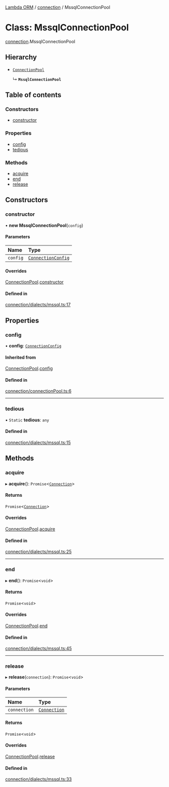 [Lambda ORM](../README.md) / [connection](../modules/connection.md) / MssqlConnectionPool

# Class: MssqlConnectionPool

[connection](../modules/connection.md).MssqlConnectionPool

## Hierarchy

- [`ConnectionPool`](connection.ConnectionPool.md)

  ↳ **`MssqlConnectionPool`**

## Table of contents

### Constructors

- [constructor](connection.MssqlConnectionPool.md#constructor)

### Properties

- [config](connection.MssqlConnectionPool.md#config)
- [tedious](connection.MssqlConnectionPool.md#tedious)

### Methods

- [acquire](connection.MssqlConnectionPool.md#acquire)
- [end](connection.MssqlConnectionPool.md#end)
- [release](connection.MssqlConnectionPool.md#release)

## Constructors

### constructor

• **new MssqlConnectionPool**(`config`)

#### Parameters

| Name | Type |
| :------ | :------ |
| `config` | [`ConnectionConfig`](../interfaces/connection.ConnectionConfig.md) |

#### Overrides

[ConnectionPool](connection.ConnectionPool.md).[constructor](connection.ConnectionPool.md#constructor)

#### Defined in

[connection/dialects/mssql.ts:17](https://github.com/FlavioLionelRita/lambda-orm/blob/eec4cd3/src/orm/connection/dialects/mssql.ts#L17)

## Properties

### config

• **config**: [`ConnectionConfig`](../interfaces/connection.ConnectionConfig.md)

#### Inherited from

[ConnectionPool](connection.ConnectionPool.md).[config](connection.ConnectionPool.md#config)

#### Defined in

[connection/connectionPool.ts:6](https://github.com/FlavioLionelRita/lambda-orm/blob/eec4cd3/src/orm/connection/connectionPool.ts#L6)

___

### tedious

▪ `Static` **tedious**: `any`

#### Defined in

[connection/dialects/mssql.ts:15](https://github.com/FlavioLionelRita/lambda-orm/blob/eec4cd3/src/orm/connection/dialects/mssql.ts#L15)

## Methods

### acquire

▸ **acquire**(): `Promise`<[`Connection`](connection.Connection.md)\>

#### Returns

`Promise`<[`Connection`](connection.Connection.md)\>

#### Overrides

[ConnectionPool](connection.ConnectionPool.md).[acquire](connection.ConnectionPool.md#acquire)

#### Defined in

[connection/dialects/mssql.ts:25](https://github.com/FlavioLionelRita/lambda-orm/blob/eec4cd3/src/orm/connection/dialects/mssql.ts#L25)

___

### end

▸ **end**(): `Promise`<`void`\>

#### Returns

`Promise`<`void`\>

#### Overrides

[ConnectionPool](connection.ConnectionPool.md).[end](connection.ConnectionPool.md#end)

#### Defined in

[connection/dialects/mssql.ts:45](https://github.com/FlavioLionelRita/lambda-orm/blob/eec4cd3/src/orm/connection/dialects/mssql.ts#L45)

___

### release

▸ **release**(`connection`): `Promise`<`void`\>

#### Parameters

| Name | Type |
| :------ | :------ |
| `connection` | [`Connection`](connection.Connection.md) |

#### Returns

`Promise`<`void`\>

#### Overrides

[ConnectionPool](connection.ConnectionPool.md).[release](connection.ConnectionPool.md#release)

#### Defined in

[connection/dialects/mssql.ts:33](https://github.com/FlavioLionelRita/lambda-orm/blob/eec4cd3/src/orm/connection/dialects/mssql.ts#L33)

